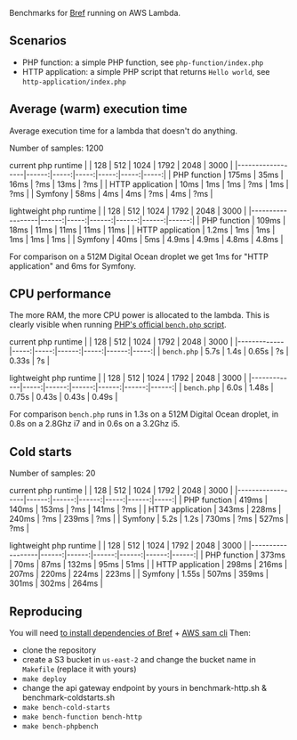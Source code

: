 Benchmarks for [Bref](https://github.com/brefphp/bref) running on AWS Lambda.

## Scenarios

- PHP function: a simple PHP function, see `php-function/index.php`
- HTTP application: a simple PHP script that returns `Hello world`, see `http-application/index.php`

## Average (warm) execution time

Average execution time for a lambda that doesn't do anything.

Number of samples: 1200

current php runtime
|                  |   128 |  512 | 1024 | 1792 | 2048 | 3000 |
|------------------|------:|-----:|-----:|-----:|-----:|-----:|
| PHP function     | 175ms | 35ms | 16ms |  ?ms | 13ms |  ?ms |
| HTTP application |  10ms |  1ms |  1ms |  ?ms |  1ms |  ?ms |
| Symfony          |  58ms |  4ms |  4ms |  ?ms |  4ms |  ?ms |

lightweight php runtime
|                  |   128 |  512 |  1024 |  1792 |  2048 |  3000 |
|------------------|------:|-----:|------:|------:|------:|------:|
| PHP function     | 109ms | 18ms |  11ms |  11ms |  11ms |  11ms |
| HTTP application | 1.2ms |  1ms |   1ms |   1ms |   1ms |   1ms |
| Symfony          |  40ms |  5ms | 4.9ms | 4.9ms | 4.8ms | 4.8ms |

For comparison on a 512M Digital Ocean droplet we get 1ms for "HTTP application" and 6ms for Symfony.

## CPU performance

The more RAM, the more CPU power is allocated to the lambda. This is clearly visible when running [PHP's official `bench.php` script](https://github.com/php/php-src/blob/master/Zend/bench.php).

current php runtime
|             |  128 |  512 |  1024 | 1792 |  2048 | 3000 |
|-------------|-----:|-----:|------:|-----:|------:|-----:|
| `bench.php` | 5.7s | 1.4s | 0.65s |   ?s | 0.33s |   ?s |

lightweight php runtime
|             |  128 |   512 |  1024 |  1792 |  2048 |  3000 |
|-------------|-----:|------:|------:|------:|------:|------:|
| `bench.php` | 6.0s | 1.48s | 0.75s | 0.43s | 0.43s | 0.49s |

For comparison  `bench.php` runs in 1.3s on a 512M Digital Ocean droplet, in 0.8s on a 2.8Ghz i7 and in 0.6s on a 3.2Ghz i5.

## Cold starts

Number of samples: 20

current php runtime
|                  |   128 |   512 |  1024 | 1792 |  2048 | 3000 |
|------------------|------:|------:|------:|-----:|------:|-----:|
| PHP function     | 419ms | 140ms | 153ms |  ?ms | 141ms |  ?ms |
| HTTP application | 343ms | 228ms | 240ms |  ?ms | 239ms |  ?ms |
| Symfony          |  5.2s |  1.2s | 730ms |  ?ms | 527ms |  ?ms |

lightweight php runtime
|                  |   128 |   512 |  1024 |  1792 |  2048 |  3000 |
|------------------|------:|------:|------:|------:|------:|------:|
| PHP function     | 373ms |  70ms |  87ms | 132ms |  95ms |  51ms |
| HTTP application | 298ms | 216ms | 207ms | 220ms | 224ms | 223ms |
| Symfony          | 1.55s | 507ms | 359ms | 301ms | 302ms | 264ms |


## Reproducing

You will need [to install dependencies of Bref](https://bref.sh/docs/installation.html) + [AWS sam cli](https://docs.aws.amazon.com/serverless-application-model/latest/developerguide/serverless-sam-cli-install.html) Then:

- clone the repository
- create a S3 bucket in `us-east-2` and change the bucket name in `Makefile` (replace it with yours)
- `make deploy`
- change the api gateway endpoint by yours in benchmark-http.sh & benchmark-coldstarts.sh
- `make bench-cold-starts`
- `make bench-function bench-http`
- `make bench-phpbench`
